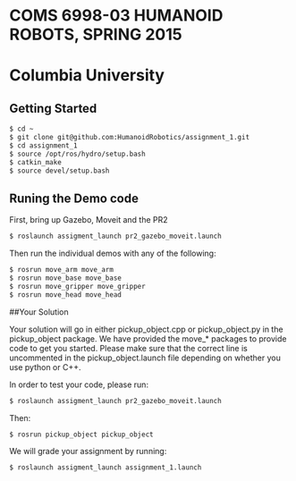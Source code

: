 # COMS 6998-03 HUMANOID ROBOTS, SPRING 2015
# Columbia University


## Getting Started

```bash
$ cd ~
$ git clone git@github.com:HumanoidRobotics/assignment_1.git
$ cd assignment_1
$ source /opt/ros/hydro/setup.bash
$ catkin_make
$ source devel/setup.bash
```

## Runing the Demo code
First, bring up Gazebo, Moveit and the PR2
```bash
$ roslaunch assigment_launch pr2_gazebo_moveit.launch
```

Then run the individual demos with any of the following:
```bash
$ rosrun move_arm move_arm
$ rosrun move_base move_base
$ rosrun move_gripper move_gripper
$ rosrun move_head move_head
```

##Your Solution

Your solution will go in either pickup_object.cpp or pickup_object.py in the pickup_object package.  We have provided the
move_* packages to provide code to get you started.  Please make sure that the correct line is uncommented in the pickup_object.launch
file depending on whether you use python or C++.

In order to test your code, please run:
```bash
$ roslaunch assigment_launch pr2_gazebo_moveit.launch
```

Then:
```bash
$ rosrun pickup_object pickup_object
```

We will grade your assignment by running:
```bash
$ roslaunch assigment_launch assignment_1.launch
```
